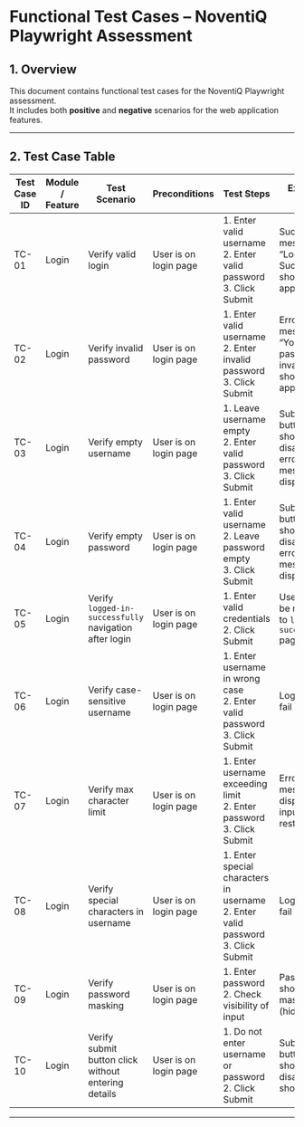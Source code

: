 # Functional Test Cases – NoventiQ Playwright Assessment

## 1. Overview
This document contains functional test cases for the NoventiQ Playwright assessment.  
It includes both **positive** and **negative** scenarios for the web application features.

---

## 2. Test Case Table

| Test Case ID | Module / Feature | Test Scenario | Preconditions | Test Steps                                                                            | Expected Result                                            | Actual Result | Status (Pass/Fail) |
| ------------ | ---------------- | --------------------------------------------------- | --------------------- | ------------------------------------------------------------------------------------- | ---------------------------------------------------------- | ------------- | ------------------ |
| TC-01 | Login | Verify valid login | User is on login page | 1. Enter valid username<br>2. Enter valid password<br>3. Click Submit | Success message “Logged In Successfully” should appear | Success message “Logged In Successfully” is appearing          | Pass  |
| TC-02        | Login            | Verify invalid password                             | User is on login page | 1. Enter valid username<br>2. Enter invalid password<br>3. Click Submit               | Error message “Your password is invalid!” should appear          | Error message “Your password is invalid!” should appear           | Pass                |
| TC-03        | Login            | Verify empty username                               | User is on login page | 1. Leave username empty<br>2. Enter valid password<br>3. Click Submit                 | Submit button should be disabled / error message displayed | error message displayed : `Your username is invalid!`           | Pass                |
| TC-04        | Login            | Verify empty password                               | User is on login page | 1. Enter valid username<br>2. Leave password empty<br>3. Click Submit                 | Submit button should be disabled / error message displayed |error message displayed: `Your password is invalid!`           | Pass                |
| TC-05        | Login            | Verify `logged-in-successfully` navigation after login             | User is on login page | 1. Enter valid credentials<br>2. Click Submit                                         | User should be redirected to `logged-in-successfully` page                | User is being redirected to `logged-in-successfully` page            | pass                |
| TC-06        | Login            | Verify case-sensitive username                      | User is on login page | 1. Enter username in wrong case<br>2. Enter valid password<br>3. Click Submit         | Login should fail                                          | Login failed with error message : `Your username is invalid!`           | Pass                |
| TC-07        | Login            | Verify max character limit                          | User is on login page | 1. Enter username exceeding limit<br>2. Enter password<br>3. Click Submit             | Error message displayed or input restricted                | TBD           | TBD                |
| TC-08        | Login            | Verify special characters in username               | User is on login page | 1. Enter special characters in username<br>2. Enter valid password<br>3. Click Submit | Login should fail                                          | TBD           | TBD                |
| TC-09        | Login            | Verify password masking                             | User is on login page | 1. Enter password<br>2. Check visibility of input                                     | Password should be masked (hidden)                         | Password should be masked (hidden)            | pass                |
| TC-10        | Login            | Verify submit button click without entering details | User is on login page | 1. Do not enter username or password<br>2. Click Submit                               | Submit button should be disabled or show error             | Submit button is being show error: 'Your username is invalid!'          | pass                |

---


